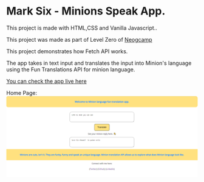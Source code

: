 # Mark Six - Minions Speak App. 

This project is made with HTML,CSS and Vanilla Javascript..

This project was made as part of Level Zero of [Neogcamp](www.neog.camp)

This project demonstrates how Fetch API works. 

The app takes in text input and translates the input into Minion's language using the Fun Translations API for minion language. 

[You can check the app live here](https://preeminent-sunshine-ee41e1.netlify.app/)

Home Page:
![Home page](https://github.com/swapnilbawane/minion-speaksv1/blob/main/screenshot/m6-home.png?raw=true)


